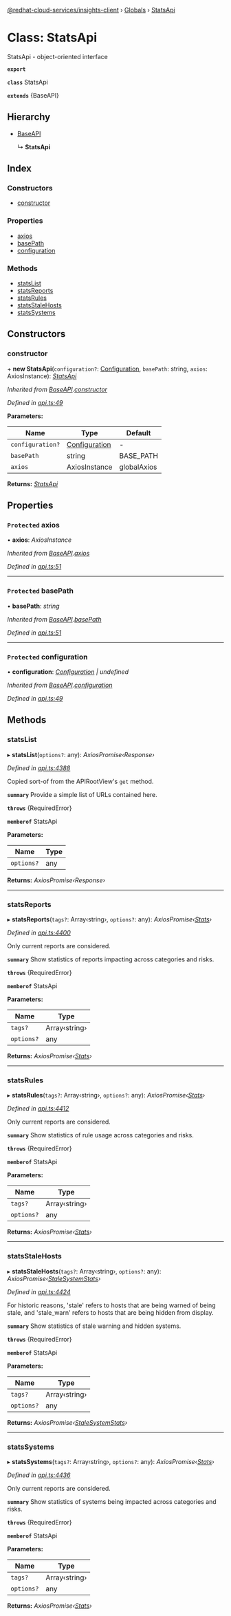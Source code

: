 [@redhat-cloud-services/insights-client](../README.md) › [Globals](../globals.md) › [StatsApi](statsapi.md)

# Class: StatsApi

StatsApi - object-oriented interface

**`export`** 

**`class`** StatsApi

**`extends`** {BaseAPI}

## Hierarchy

* [BaseAPI](baseapi.md)

  ↳ **StatsApi**

## Index

### Constructors

* [constructor](statsapi.md#constructor)

### Properties

* [axios](statsapi.md#protected-axios)
* [basePath](statsapi.md#protected-basepath)
* [configuration](statsapi.md#protected-configuration)

### Methods

* [statsList](statsapi.md#statslist)
* [statsReports](statsapi.md#statsreports)
* [statsRules](statsapi.md#statsrules)
* [statsStaleHosts](statsapi.md#statsstalehosts)
* [statsSystems](statsapi.md#statssystems)

## Constructors

###  constructor

\+ **new StatsApi**(`configuration?`: [Configuration](configuration.md), `basePath`: string, `axios`: AxiosInstance): *[StatsApi](statsapi.md)*

*Inherited from [BaseAPI](baseapi.md).[constructor](baseapi.md#constructor)*

*Defined in [api.ts:49](https://github.com/RedHatInsights/javascript-clients/blob/master/packages/insights/api.ts#L49)*

**Parameters:**

Name | Type | Default |
------ | ------ | ------ |
`configuration?` | [Configuration](configuration.md) | - |
`basePath` | string |  BASE_PATH |
`axios` | AxiosInstance |  globalAxios |

**Returns:** *[StatsApi](statsapi.md)*

## Properties

### `Protected` axios

• **axios**: *AxiosInstance*

*Inherited from [BaseAPI](baseapi.md).[axios](baseapi.md#protected-axios)*

*Defined in [api.ts:51](https://github.com/RedHatInsights/javascript-clients/blob/master/packages/insights/api.ts#L51)*

___

### `Protected` basePath

• **basePath**: *string*

*Inherited from [BaseAPI](baseapi.md).[basePath](baseapi.md#protected-basepath)*

*Defined in [api.ts:51](https://github.com/RedHatInsights/javascript-clients/blob/master/packages/insights/api.ts#L51)*

___

### `Protected` configuration

• **configuration**: *[Configuration](configuration.md) | undefined*

*Inherited from [BaseAPI](baseapi.md).[configuration](baseapi.md#protected-configuration)*

*Defined in [api.ts:49](https://github.com/RedHatInsights/javascript-clients/blob/master/packages/insights/api.ts#L49)*

## Methods

###  statsList

▸ **statsList**(`options?`: any): *AxiosPromise‹Response›*

*Defined in [api.ts:4388](https://github.com/RedHatInsights/javascript-clients/blob/master/packages/insights/api.ts#L4388)*

Copied sort-of from the APIRootView's `get` method.

**`summary`** Provide a simple list of URLs contained here.

**`throws`** {RequiredError}

**`memberof`** StatsApi

**Parameters:**

Name | Type |
------ | ------ |
`options?` | any |

**Returns:** *AxiosPromise‹Response›*

___

###  statsReports

▸ **statsReports**(`tags?`: Array‹string›, `options?`: any): *AxiosPromise‹[Stats](../interfaces/stats.md)›*

*Defined in [api.ts:4400](https://github.com/RedHatInsights/javascript-clients/blob/master/packages/insights/api.ts#L4400)*

Only current reports are considered.

**`summary`** Show statistics of reports impacting across categories and risks.

**`throws`** {RequiredError}

**`memberof`** StatsApi

**Parameters:**

Name | Type |
------ | ------ |
`tags?` | Array‹string› |
`options?` | any |

**Returns:** *AxiosPromise‹[Stats](../interfaces/stats.md)›*

___

###  statsRules

▸ **statsRules**(`tags?`: Array‹string›, `options?`: any): *AxiosPromise‹[Stats](../interfaces/stats.md)›*

*Defined in [api.ts:4412](https://github.com/RedHatInsights/javascript-clients/blob/master/packages/insights/api.ts#L4412)*

Only current reports are considered.

**`summary`** Show statistics of rule usage across categories and risks.

**`throws`** {RequiredError}

**`memberof`** StatsApi

**Parameters:**

Name | Type |
------ | ------ |
`tags?` | Array‹string› |
`options?` | any |

**Returns:** *AxiosPromise‹[Stats](../interfaces/stats.md)›*

___

###  statsStaleHosts

▸ **statsStaleHosts**(`tags?`: Array‹string›, `options?`: any): *AxiosPromise‹[StaleSystemStats](../interfaces/stalesystemstats.md)›*

*Defined in [api.ts:4424](https://github.com/RedHatInsights/javascript-clients/blob/master/packages/insights/api.ts#L4424)*

For historic reasons, 'stale' refers to hosts that are being warned of being stale, and 'stale_warn' refers to hosts that are being hidden from display.

**`summary`** Show statistics of stale warning and hidden systems.

**`throws`** {RequiredError}

**`memberof`** StatsApi

**Parameters:**

Name | Type |
------ | ------ |
`tags?` | Array‹string› |
`options?` | any |

**Returns:** *AxiosPromise‹[StaleSystemStats](../interfaces/stalesystemstats.md)›*

___

###  statsSystems

▸ **statsSystems**(`tags?`: Array‹string›, `options?`: any): *AxiosPromise‹[Stats](../interfaces/stats.md)›*

*Defined in [api.ts:4436](https://github.com/RedHatInsights/javascript-clients/blob/master/packages/insights/api.ts#L4436)*

Only current reports are considered.

**`summary`** Show statistics of systems being impacted across categories and risks.

**`throws`** {RequiredError}

**`memberof`** StatsApi

**Parameters:**

Name | Type |
------ | ------ |
`tags?` | Array‹string› |
`options?` | any |

**Returns:** *AxiosPromise‹[Stats](../interfaces/stats.md)›*
